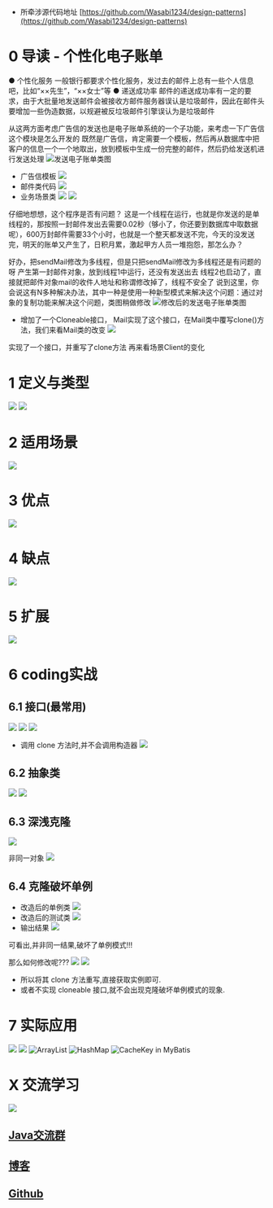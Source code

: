 - 所牵涉源代码地址
    [https://github.com/Wasabi1234/design-patterns](https://github.com/Wasabi1234/design-patterns)

# 0 导读 - 个性化电子账单
● 个性化服务
一般银行都要求个性化服务，发过去的邮件上总有一些个人信息吧，比如“××先生”，“××女士”等
● 递送成功率
邮件的递送成功率有一定的要求，由于大批量地发送邮件会被接收方邮件服务器误认是垃圾邮件，因此在邮件头要增加一些伪造数据，以规避被反垃圾邮件引擎误认为是垃圾邮件

从这两方面考虑广告信的发送也是电子账单系统的一个子功能，来考虑一下广告信这个模块是怎么开发的
既然是广告信，肯定需要一个模板，然后再从数据库中把客户的信息一个一个地取出，放到模板中生成一份完整的邮件，然后扔给发送机进行发送处理
![发送电子账单类图
](https://upload-images.jianshu.io/upload_images/4685968-447b7ebeff479656.png?imageMogr2/auto-orient/strip%7CimageView2/2/w/1240)
- 广告信模板
![](https://upload-images.jianshu.io/upload_images/4685968-350b2ca5c462b647.png?imageMogr2/auto-orient/strip%7CimageView2/2/w/1240)
- 邮件类代码
![](https://upload-images.jianshu.io/upload_images/4685968-957e1ad1b6914365.png?imageMogr2/auto-orient/strip%7CimageView2/2/w/1240)
- 业务场景类
![](https://upload-images.jianshu.io/upload_images/4685968-2753371b0545e806.png?imageMogr2/auto-orient/strip%7CimageView2/2/w/1240)
![](https://upload-images.jianshu.io/upload_images/4685968-0c1ee4237679e8be.png?imageMogr2/auto-orient/strip%7CimageView2/2/w/1240)

仔细地想想，这个程序是否有问题？
这是一个线程在运行，也就是你发送的是单线程的，那按照一封邮件发出去需要0.02秒（够小了，你还要到数据库中取数据呢），600万封邮件需要33个小时，也就是一个整天都发送不完，今天的没发送完，明天的账单又产生了，日积月累，激起甲方人员一堆抱怨，那怎么办？

好办，把sendMail修改为多线程，但是只把sendMail修改为多线程还是有问题的呀
产生第一封邮件对象，放到线程1中运行，还没有发送出去
线程2也启动了，直接就把邮件对象mail的收件人地址和称谓修改掉了，线程不安全了
说到这里，你会说这有N多种解决办法，其中一种是使用一种新型模式来解决这个问题：通过对象的复制功能来解决这个问题，类图稍做修改
![修改后的发送电子账单类图](https://upload-images.jianshu.io/upload_images/4685968-078fcfbb581d6fac.png?imageMogr2/auto-orient/strip%7CimageView2/2/w/1240)
- 增加了一个Cloneable接口， Mail实现了这个接口，在Mail类中覆写clone()方法，我们来看Mail类的改变
![](https://upload-images.jianshu.io/upload_images/4685968-b83c08014f4c44de.png?imageMogr2/auto-orient/strip%7CimageView2/2/w/1240)

实现了一个接口，并重写了clone方法
再来看场景Client的变化


# 1 定义与类型
![](https://upload-images.jianshu.io/upload_images/4685968-a1d38f3378acf4b0.png?imageMogr2/auto-orient/strip%7CimageView2/2/w/1240)
![](https://upload-images.jianshu.io/upload_images/4685968-162621f0d296a28b.png?imageMogr2/auto-orient/strip%7CimageView2/2/w/1240)

# 2 适用场景
![](https://upload-images.jianshu.io/upload_images/4685968-48304acb4116a310.png?imageMogr2/auto-orient/strip%7CimageView2/2/w/1240)

# 3 优点
![](https://upload-images.jianshu.io/upload_images/4685968-c2bd39669d2830f0.png?imageMogr2/auto-orient/strip%7CimageView2/2/w/1240)

# 4 缺点
![](https://upload-images.jianshu.io/upload_images/4685968-5520e35128ed510d.png?imageMogr2/auto-orient/strip%7CimageView2/2/w/1240)

# 5 扩展
![](https://upload-images.jianshu.io/upload_images/4685968-841a9228371131a2.png?imageMogr2/auto-orient/strip%7CimageView2/2/w/1240)

# 6 coding实战
## 6.1 接口(最常用)
![](https://upload-images.jianshu.io/upload_images/4685968-4a1ffb97fe8f3a97.png?imageMogr2/auto-orient/strip%7CimageView2/2/w/1240)
![](https://upload-images.jianshu.io/upload_images/4685968-056d66f338dcce84.png?imageMogr2/auto-orient/strip%7CimageView2/2/w/1240)
![](https://upload-images.jianshu.io/upload_images/4685968-758b95a3fa52022a.png?imageMogr2/auto-orient/strip%7CimageView2/2/w/1240)
- 调用 clone 方法时,并不会调用构造器
![](https://upload-images.jianshu.io/upload_images/4685968-94a22f63277ca720.png?imageMogr2/auto-orient/strip%7CimageView2/2/w/1240)

## 6.2 抽象类
![](https://upload-images.jianshu.io/upload_images/4685968-89384e7eb3307b71.png?imageMogr2/auto-orient/strip%7CimageView2/2/w/1240)
![](https://upload-images.jianshu.io/upload_images/4685968-97dda17ff925f939.png?imageMogr2/auto-orient/strip%7CimageView2/2/w/1240)

##  6.3 深浅克隆
![](https://upload-images.jianshu.io/upload_images/4685968-763bfc87be0c74dc.png?imageMogr2/auto-orient/strip%7CimageView2/2/w/1240)

非同一对象
![](https://upload-images.jianshu.io/upload_images/4685968-05237b47a456f728.png?imageMogr2/auto-orient/strip%7CimageView2/2/w/1240)

## 6.4 克隆破坏单例
- 改造后的单例类
![](https://upload-images.jianshu.io/upload_images/4685968-0f2331a565dd0020.png?imageMogr2/auto-orient/strip%7CimageView2/2/w/1240)
- 改造后的测试类
![](https://upload-images.jianshu.io/upload_images/4685968-1a987e4fe0e8ccec.png?imageMogr2/auto-orient/strip%7CimageView2/2/w/1240)
- 输出结果
![](https://upload-images.jianshu.io/upload_images/4685968-ca45c4361948ff50.png?imageMogr2/auto-orient/strip%7CimageView2/2/w/1240)

可看出,并非同一结果,破坏了单例模式!!!

那么如何修改呢???
![](https://upload-images.jianshu.io/upload_images/4685968-c77da0751c73f8c6.png?imageMogr2/auto-orient/strip%7CimageView2/2/w/1240)
![](https://upload-images.jianshu.io/upload_images/4685968-c870b6dec26266e3.png?imageMogr2/auto-orient/strip%7CimageView2/2/w/1240)

- 所以将其 clone 方法重写,直接获取实例即可.
- 或者不实现 cloneable 接口,就不会出现克隆破坏单例模式的现象.

# 7 实际应用
![](https://upload-images.jianshu.io/upload_images/4685968-3a085cc24a8df399.png?imageMogr2/auto-orient/strip%7CimageView2/2/w/1240)
![](https://upload-images.jianshu.io/upload_images/4685968-11755d686ccab05b.png?imageMogr2/auto-orient/strip%7CimageView2/2/w/1240)
![ArrayList](https://upload-images.jianshu.io/upload_images/4685968-e7eb3c8f98e5bc1f.png?imageMogr2/auto-orient/strip%7CimageView2/2/w/1240)
![HashMap](https://upload-images.jianshu.io/upload_images/4685968-72510c2d11881a7f.png?imageMogr2/auto-orient/strip%7CimageView2/2/w/1240)
![CacheKey in MyBatis](https://upload-images.jianshu.io/upload_images/4685968-08c9a9611ffac002.png?imageMogr2/auto-orient/strip%7CimageView2/2/w/1240)

# X 交流学习
![](https://img-blog.csdnimg.cn/20190504005601174.jpg)

## [Java交流群](https://jq.qq.com/?_wv=1027&k=5UB4P1T)
## [博客](https://blog.csdn.net/qq_33589510)

## [Github](https://github.com/Wasabi1234)
